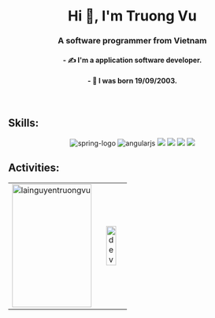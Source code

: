 
<h1 align="center">Hi 👋, I'm Truong Vu</h1>
<p align="center">
  <h3 align="center">A software programmer from Vietnam</h3>
 <h4 align="center">  - ✍ I'm a application software developer. </h3>
  <h4 align="center">  - 🎂 I was  born 19/09/2003. </h3>
</p>



</br>




## Skills:

<p align="center">
  <img src="https://img.icons8.com/color/48/spring-logo.png" alt="spring-logo"/>
  <img src="https://img.icons8.com/color/48/angularjs.png" alt="angularjs"/>
  <img src="https://img.icons8.com/color/48/000000/microsoft-sql-server.png"/>
  <img src="https://img.icons8.com/color/48/java-coffee-cup-logo--v1.png"/>
  <img src="https://img.icons8.com/color/48/000000/visual-studio-code-2019.png"/>
  <img src="https://img.icons8.com/color/48/000000/trello.png"/>
</p>

## Activities:

<table>
  <tr>
    <td>
      <img src="https://github-readme-stats.vercel.app/api/top-langs/?username=lainguyentruongvu&bg_color=FFFFFF00&text_color=179fa3&layout=compact&hide=CSS&langs_count=10&custom_title=Top%20ngôn%20ngữ%20được%20dùng" alt="lainguyentruongvu" width="100%" height="250px" />
    </td>
    <td>
      <p align="center"> 
        <img src="https://i.pinimg.com/originals/b2/87/c0/b287c0acd7043d05034d8b21e5f84492.gif" alt="dev" width="65%"/>
      </p>
    </td>
  </tr>
</table>


